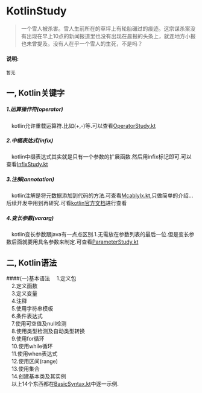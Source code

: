# KotlinStudy
>一个雪人被杀害。雪人生前所在的草坪上有轮胎碾过的痕迹。这宗谋杀案没有出现在早上10点的新闻报道里也没有出现在晨报的头条上，就连地方小报也未曾提及。没有人在乎一个雪人的生死，不是吗？

#### 说明:
	暂无
## 一, Kotlin关键字
##### 1.运算操作符(operator)
&ensp;&ensp;kotlin允许重载运算符.比如(+,-)等.可以查看[OperatorStudy.kt](https://github.com/mcablylx/KotlinStudy/blob/master/OperatorOverloading/src/top/mcablylx/kotlin/OperatorStudy.kt)

##### 2.中缀表达式(infix)
&ensp;&ensp;kotlin中缀表达式其实就是只有一个参数的扩展函数.然后用infix标记即可.可以查看[InfixStudy.kt](https://github.com/mcablylx/KotlinStudy/blob/master/OperatorOverloading/src/top/mcablylx/kotlin/InfixStudy.kt)

##### 3.注解(annotation)
&ensp;&ensp;kotlin注解是将元数据添加到代码的方法.可查看[Mcablylx.kt](https://github.com/mcablylx/KotlinStudy/blob/master/OperatorOverloading/src/top/mcablylx/kotlin/Mcablylx.kt),只做简单的介绍...后续开发中用到再研究.可看[kotlin官方文档](https://www.kotlincn.net/docs/reference/annotations.html)进行查看

##### 4.变长参数(vararg)
&ensp;&ensp;kotlin变长参数跟java有一点点区别.1.无需放在参数列表的最后一位.但是变长参数后面就要用具名参数来制定.可查看[ParameterStudy.kt](https://github.com/mcablylx/KotlinStudy/blob/master/OperatorOverloading/src/top/mcablylx/kotlin/ParameterStudy.kt)

## 二, Kotlin语法
####(一)基本语法
&ensp;&ensp;1.定义包</br>
&ensp;&ensp;2.定义函数</br>
&ensp;&ensp;3.定义变量</br>
&ensp;&ensp;4.注释</br>
&ensp;&ensp;5.使用字符串模板</br>
&ensp;&ensp;6.条件表达式</br>
&ensp;&ensp;7.使用可空值及null检测</br>
&ensp;&ensp;8.使用类型检测及自动类型转换</br>
&ensp;&ensp;9.使用for循环</br>
&ensp;&ensp;10.使用while循环</br>
&ensp;&ensp;11.使用when表达式</br>
&ensp;&ensp;12.使用区间(range)</br>
&ensp;&ensp;13.使用集合</br>
&ensp;&ensp;14.创建基本类及其实例</br>
&ensp;&ensp;以上14个东西都在[BasicSyntax.kt](https://github.com/mcablylx/KotlinStudy/blob/master/OperatorOverloading/src/top/mcablylx/kotlin/BasicSyntax.kt)中逐一示例.
